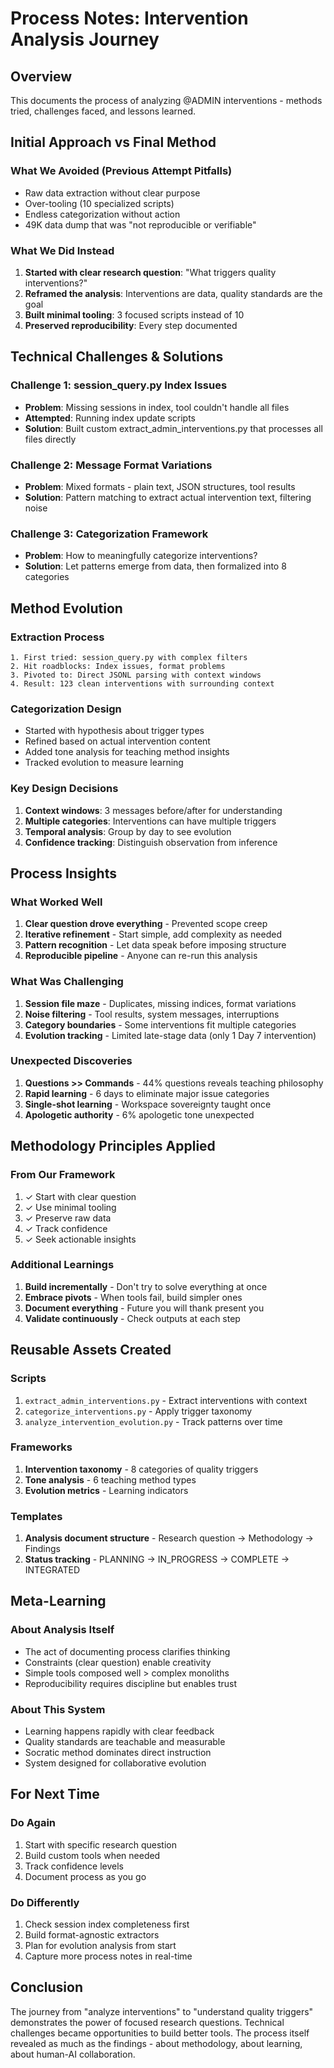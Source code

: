 # Process Notes: Intervention Analysis Journey

## Overview
This documents the process of analyzing @ADMIN interventions - methods tried, challenges faced, and lessons learned.

## Initial Approach vs Final Method

### What We Avoided (Previous Attempt Pitfalls)
- Raw data extraction without clear purpose
- Over-tooling (10 specialized scripts)
- Endless categorization without action
- 49K data dump that was "not reproducible or verifiable"

### What We Did Instead
1. **Started with clear research question**: "What triggers quality interventions?"
2. **Reframed the analysis**: Interventions are data, quality standards are the goal
3. **Built minimal tooling**: 3 focused scripts instead of 10
4. **Preserved reproducibility**: Every step documented

## Technical Challenges & Solutions

### Challenge 1: session_query.py Index Issues
- **Problem**: Missing sessions in index, tool couldn't handle all files
- **Attempted**: Running index update scripts
- **Solution**: Built custom extract_admin_interventions.py that processes all files directly

### Challenge 2: Message Format Variations
- **Problem**: Mixed formats - plain text, JSON structures, tool results
- **Solution**: Pattern matching to extract actual intervention text, filtering noise

### Challenge 3: Categorization Framework
- **Problem**: How to meaningfully categorize interventions?
- **Solution**: Let patterns emerge from data, then formalized into 8 categories

## Method Evolution

### Extraction Process
```
1. First tried: session_query.py with complex filters
2. Hit roadblocks: Index issues, format problems  
3. Pivoted to: Direct JSONL parsing with context windows
4. Result: 123 clean interventions with surrounding context
```

### Categorization Design
- Started with hypothesis about trigger types
- Refined based on actual intervention content
- Added tone analysis for teaching method insights
- Tracked evolution to measure learning

### Key Design Decisions
1. **Context windows**: 3 messages before/after for understanding
2. **Multiple categories**: Interventions can have multiple triggers
3. **Temporal analysis**: Group by day to see evolution
4. **Confidence tracking**: Distinguish observation from inference

## Process Insights

### What Worked Well
1. **Clear question drove everything** - Prevented scope creep
2. **Iterative refinement** - Start simple, add complexity as needed
3. **Pattern recognition** - Let data speak before imposing structure
4. **Reproducible pipeline** - Anyone can re-run this analysis

### What Was Challenging
1. **Session file maze** - Duplicates, missing indices, format variations
2. **Noise filtering** - Tool results, system messages, interruptions
3. **Category boundaries** - Some interventions fit multiple categories
4. **Evolution tracking** - Limited late-stage data (only 1 Day 7 intervention)

### Unexpected Discoveries
1. **Questions >> Commands** - 44% questions reveals teaching philosophy
2. **Rapid learning** - 6 days to eliminate major issue categories
3. **Single-shot learning** - Workspace sovereignty taught once
4. **Apologetic authority** - 6% apologetic tone unexpected

## Methodology Principles Applied

### From Our Framework
1. ✓ Start with clear question
2. ✓ Use minimal tooling  
3. ✓ Preserve raw data
4. ✓ Track confidence
5. ✓ Seek actionable insights

### Additional Learnings
1. **Build incrementally** - Don't try to solve everything at once
2. **Embrace pivots** - When tools fail, build simpler ones
3. **Document everything** - Future you will thank present you
4. **Validate continuously** - Check outputs at each step

## Reusable Assets Created

### Scripts
1. `extract_admin_interventions.py` - Extract interventions with context
2. `categorize_interventions.py` - Apply trigger taxonomy
3. `analyze_intervention_evolution.py` - Track patterns over time

### Frameworks
1. **Intervention taxonomy** - 8 categories of quality triggers
2. **Tone analysis** - 6 teaching method types
3. **Evolution metrics** - Learning indicators

### Templates
1. **Analysis document structure** - Research question → Methodology → Findings
2. **Status tracking** - PLANNING → IN_PROGRESS → COMPLETE → INTEGRATED

## Meta-Learning

### About Analysis Itself
- The act of documenting process clarifies thinking
- Constraints (clear question) enable creativity
- Simple tools composed well > complex monoliths
- Reproducibility requires discipline but enables trust

### About This System
- Learning happens rapidly with clear feedback
- Quality standards are teachable and measurable
- Socratic method dominates direct instruction
- System designed for collaborative evolution

## For Next Time

### Do Again
1. Start with specific research question
2. Build custom tools when needed
3. Track confidence levels
4. Document process as you go

### Do Differently
1. Check session index completeness first
2. Build format-agnostic extractors
3. Plan for evolution analysis from start
4. Capture more process notes in real-time

## Conclusion
The journey from "analyze interventions" to "understand quality triggers" demonstrates the power of focused research questions. Technical challenges became opportunities to build better tools. The process itself revealed as much as the findings - about methodology, about learning, about human-AI collaboration.